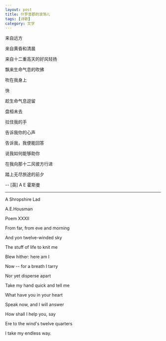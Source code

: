 ```yaml
---
layout: post
title: 什罗普郡的浪荡儿
tags: [诗歌]
category: 文学
---
```



来自远方

来自黄昏和清晨

来自十二重高天的好风轻扬

飘来生命气息的吹拂

吹在我身上


快

趁生命气息逗留

盘桓未去

拉住我的手

告诉我你的心声



告诉我，我便能回答

说我如何能够助你

在我向那十二风彼方行进

踏上无尽旅途的前夕

-- [英] A E 霍斯曼

---

A Shropshire Lad 

A.E.Housman 

Poem XXXII 

From far, from eve and morning 
 
And yon twelve-winded sky

The stuff of life to knit me  

Blew hither: here am I

Now -- for a breath I tarry  

Nor yet disperse apart   

Take my hand quick and tell me 

What have you in your heart

Speak now, and I will answer  

How shall I help you, say

Ere to the wind's twelve quarters 
 
I take my endless way.


